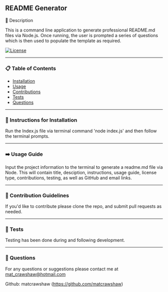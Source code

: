  
## README Generator

📖 Description

This is a command line application to generate professional README.md files via Node.js. Once running, the user is prompted a series of questions which is then used to populate the template as required. 

[![License](https://img.shields.io/badge/License-Apache_2.0-blue.svg)](https://opensource.org/licenses/Apache-2.0)
_____________________

### 📋 Table of Contents

- [Installation](#-instructions-for-installation)
- [Usage](#➡-usage-guide) 
- [Contributions](#-contribution-guidelines) 
- [Tests](#-tests)
- [Questions](#-questions)

_____________________

### 💽 Instructions for Installation 

Run the Index.js file via terminal command 'node index.js' and then follow the terminal prompts.

_____________________

### ➡️ Usage Guide 

Input the project information to the terminal to generate a readme.md file via Node. This will contain title, desciption, instructions, usage guide, license type, contributions, testing, as well as GitHub and email links.

_____________________

### 🤚 Contribution Guidelines 

If you'd like to contribute please clone the repo, and submit pull requests as needed. 

_____________________

### 🧪 Tests

Testing has been done during and following development. 

_____________________

### 🙋 Questions 

For any questions or suggestions please contact me at mat_crawshaw@hotmail.com

Github: matcrawshaw (https://github.com/matcrawshaw)



 
